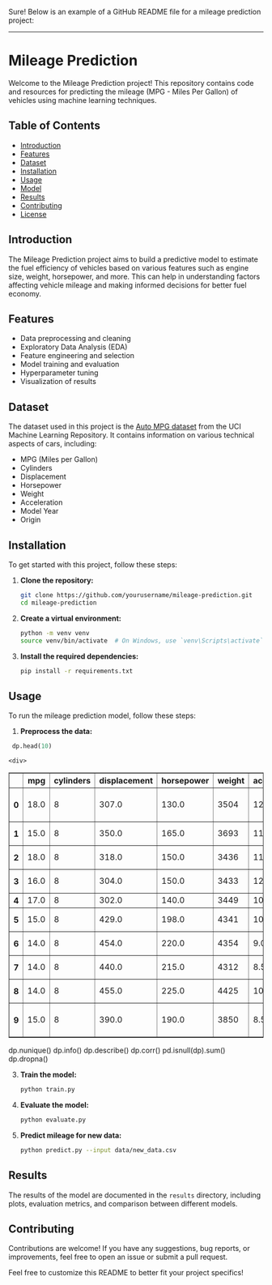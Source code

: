 Sure! Below is an example of a GitHub README file for a mileage prediction project:

---

# Mileage Prediction

Welcome to the Mileage Prediction project! This repository contains code and resources for predicting the mileage (MPG - Miles Per Gallon) of vehicles using machine learning techniques.

## Table of Contents

- [Introduction](#introduction)
- [Features](#features)
- [Dataset](#dataset)
- [Installation](#installation)
- [Usage](#usage)
- [Model](#model)
- [Results](#results)
- [Contributing](#contributing)
- [License](#license)

## Introduction

The Mileage Prediction project aims to build a predictive model to estimate the fuel efficiency of vehicles based on various features such as engine size, weight, horsepower, and more. This can help in understanding factors affecting vehicle mileage and making informed decisions for better fuel economy.

## Features

- Data preprocessing and cleaning
- Exploratory Data Analysis (EDA)
- Feature engineering and selection
- Model training and evaluation
- Hyperparameter tuning
- Visualization of results

## Dataset

The dataset used in this project is the [Auto MPG dataset](https://archive.ics.uci.edu/ml/datasets/Auto+MPG) from the UCI Machine Learning Repository. It contains information on various technical aspects of cars, including:
- MPG (Miles per Gallon)
- Cylinders
- Displacement
- Horsepower
- Weight
- Acceleration
- Model Year
- Origin

## Installation

To get started with this project, follow these steps:

1. **Clone the repository:**
   ```bash
   git clone https://github.com/yourusername/mileage-prediction.git
   cd mileage-prediction
   ```

2. **Create a virtual environment:**
   ```bash
   python -m venv venv
   source venv/bin/activate  # On Windows, use `venv\Scripts\activate`
   ```

3. **Install the required dependencies:**
   ```bash
   pip install -r requirements.txt
   ```

## Usage

To run the mileage prediction model, follow these steps:

1. **Preprocess the data:**
   
  ```python
   dp.head(10)
  ```
    <div>
<style scoped>
    .dataframe tbody tr th:only-of-type {
        vertical-align: middle;
    }

    .dataframe tbody tr th {
        vertical-align: top;
    }

    .dataframe thead th {
        text-align: right;
    }
</style>
<table border="1" class="dataframe">
  <thead>
    <tr style="text-align: right;">
      <th></th>
      <th>mpg</th>
      <th>cylinders</th>
      <th>displacement</th>
      <th>horsepower</th>
      <th>weight</th>
      <th>acceleration</th>
      <th>model_year</th>
      <th>origin</th>
      <th>name</th>
    </tr>
  </thead>
  <tbody>
    <tr>
      <th>0</th>
      <td>18.0</td>
      <td>8</td>
      <td>307.0</td>
      <td>130.0</td>
      <td>3504</td>
      <td>12.0</td>
      <td>70</td>
      <td>usa</td>
      <td>chevrolet chevelle malibu</td>
    </tr>
    <tr>
      <th>1</th>
      <td>15.0</td>
      <td>8</td>
      <td>350.0</td>
      <td>165.0</td>
      <td>3693</td>
      <td>11.5</td>
      <td>70</td>
      <td>usa</td>
      <td>buick skylark 320</td>
    </tr>
    <tr>
      <th>2</th>
      <td>18.0</td>
      <td>8</td>
      <td>318.0</td>
      <td>150.0</td>
      <td>3436</td>
      <td>11.0</td>
      <td>70</td>
      <td>usa</td>
      <td>plymouth satellite</td>
    </tr>
    <tr>
      <th>3</th>
      <td>16.0</td>
      <td>8</td>
      <td>304.0</td>
      <td>150.0</td>
      <td>3433</td>
      <td>12.0</td>
      <td>70</td>
      <td>usa</td>
      <td>amc rebel sst</td>
    </tr>
    <tr>
      <th>4</th>
      <td>17.0</td>
      <td>8</td>
      <td>302.0</td>
      <td>140.0</td>
      <td>3449</td>
      <td>10.5</td>
      <td>70</td>
      <td>usa</td>
      <td>ford torino</td>
    </tr>
    <tr>
      <th>5</th>
      <td>15.0</td>
      <td>8</td>
      <td>429.0</td>
      <td>198.0</td>
      <td>4341</td>
      <td>10.0</td>
      <td>70</td>
      <td>usa</td>
      <td>ford galaxie 500</td>
    </tr>
    <tr>
      <th>6</th>
      <td>14.0</td>
      <td>8</td>
      <td>454.0</td>
      <td>220.0</td>
      <td>4354</td>
      <td>9.0</td>
      <td>70</td>
      <td>usa</td>
      <td>chevrolet impala</td>
    </tr>
    <tr>
      <th>7</th>
      <td>14.0</td>
      <td>8</td>
      <td>440.0</td>
      <td>215.0</td>
      <td>4312</td>
      <td>8.5</td>
      <td>70</td>
      <td>usa</td>
      <td>plymouth fury iii</td>
    </tr>
    <tr>
      <th>8</th>
      <td>14.0</td>
      <td>8</td>
      <td>455.0</td>
      <td>225.0</td>
      <td>4425</td>
      <td>10.0</td>
      <td>70</td>
      <td>usa</td>
      <td>pontiac catalina</td>
    </tr>
    <tr>
      <th>9</th>
      <td>15.0</td>
      <td>8</td>
      <td>390.0</td>
      <td>190.0</td>
      <td>3850</td>
      <td>8.5</td>
      <td>70</td>
      <td>usa</td>
      <td>amc ambassador dpl</td>
    </tr>
  </tbody>
</table>
</div>
   dp.nunique()
   dp.info()
   dp.describe()
   dp.corr()
   pd.isnull(dp).sum()
   dp.dropna()


3. **Train the model:**
   ```bash
   python train.py
   ```

4. **Evaluate the model:**
   ```bash
   python evaluate.py
   ```

5. **Predict mileage for new data:**
   ```bash
   python predict.py --input data/new_data.csv
   ```



## Results

The results of the model are documented in the `results` directory, including plots, evaluation metrics, and comparison between different models.

## Contributing

Contributions are welcome! If you have any suggestions, bug reports, or improvements, feel free to open an issue or submit a pull request.


Feel free to customize this README to better fit your project specifics!
